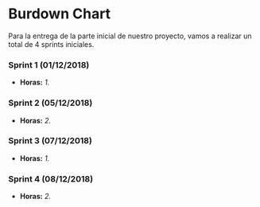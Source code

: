 # Burdown Chart

Para la entrega de la parte inicial de nuestro proyecto, vamos a realizar un total de 4 sprints iniciales.

### Sprint 1 (**01/12/2018**)

- **Horas:** _1._

### Sprint 2 (**05/12/2018**)

- **Horas:** _2._

### Sprint 3 (**07/12/2018**)

- **Horas:** _1._

### Sprint 4 (**08/12/2018**)

- **Horas:** _2._

